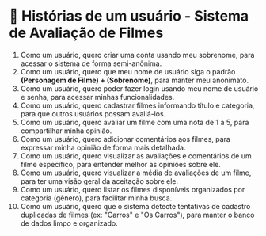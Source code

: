 # 🧠 Histórias de um usuário - Sistema de Avaliação de Filmes

1. Como um usuário, quero criar uma conta usando meu sobrenome, para acessar o sistema de forma semi-anônima.
2. Como um usuário, quero que meu nome de usuário siga o padrão **(Personagem de Filme) + (Sobrenome)**, para manter meu anonimato.
3. Como um usuário, quero poder fazer login usando meu nome de usuário e senha, para acessar minhas funcionalidades.
4. Como um usuário, quero cadastrar filmes informando título e categoria, para que outros usuários possam avaliá-los.
5. Como um usuário, quero avaliar um filme com uma nota de 1 a 5, para compartilhar minha opinião.
6. Como um usuário, quero adicionar comentários aos filmes, para expressar minha opinião de forma mais detalhada.
7. Como um usuário, quero visualizar as avaliações e comentários de um filme específico, para entender melhor as opiniões sobre ele.
8. Como um usuário, quero visualizar a média de avaliações de um filme, para ter uma visão geral da aceitação sobre ele.
9. Como um usuário, quero listar os filmes disponíveis organizados por categoria (gênero), para facilitar minha busca.
10. Como um usuário, quero que o sistema detecte tentativas de cadastro duplicadas de filmes (ex: "Carros" e "Os Carros"), para manter o banco de dados limpo e organizado.
